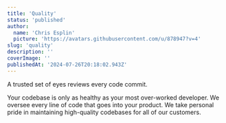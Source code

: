 ```yaml
---
title: 'Quality'
status: 'published'
author:
  name: 'Chris Esplin'
  picture: 'https://avatars.githubusercontent.com/u/878947?v=4'
slug: 'quality'
description: ''
coverImage: ''
publishedAt: '2024-07-26T20:18:02.943Z'
---
```


A trusted set of eyes reviews every code commit.

Your codebase is only as healthy as your most over-worked developer. We oversee every line of code that goes into your product. We take personal pride in maintaining high-quality codebases for all of our customers.
